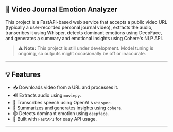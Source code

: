 ## 🎥 Video Journal Emotion Analyzer

This project is a FastAPI-based web service that accepts a public video URL (typically a user-recorded personal journal video), extracts the audio, transcribes it using Whisper, detects dominant emotions using DeepFace, and generates a summary and emotional insights using Cohere's NLP API.

> ⚠️ **Note:** This project is still under development. Model tuning is ongoing, so outputs might occasionally be off or inaccurate.

---

## 💡 Features

- 📥 Downloads video from a URL and processes it.
- 🔊 Extracts audio using `moviepy`.
- 🧠 Transcribes speech using OpenAI's `whisper`.
- 🧠 Summarizes and generates insights using `cohere`.
- 😢 Detects dominant emotion using `deepface`.
- 🧪 Built with `FastAPI` for easy API usage.

---
